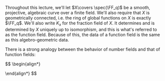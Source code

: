 Throughout this lecture, we'll let $X\covers \spec(\FF_q)$ be a smooth, projective, algebraic curve over a finite field. We'll also require that $X$ is geometrically connected, i.e. the ring of global functions on $X$ is exactly $\FF_q$. We'll also write $K_x$ for the fraction field of $X$. It determines and is determined by $X$ uniquely up to isomorphism, and this is what's referred to as the function field. Because of this, the data of a function field is the same as this algebro-geometric data.

There is a strong analogy between the behavior of number fields and that of function fields:

$$
\begin{align*}

\end{align*}
$$